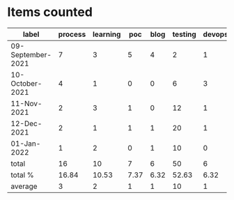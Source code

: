 # Items counted
label | process | learning | poc | blog | testing | devops
---|---|---|---|---|---|---
09-September-2021 | 7 | 3 | 5 | 4 | 2 | 1
10-October-2021 | 4 | 1 | 0 | 0 | 6 | 3
11-Nov-2021 | 2 | 3 | 1 | 0 | 12 | 1
12-Dec-2021 | 2 | 1 | 1 | 1 | 20 | 1
01-Jan-2022 | 1 | 2 | 0 | 1 | 10 | 0
total | 16 | 10 | 7 | 6 | 50 | 6
total % | 16.84 | 10.53 | 7.37 | 6.32 | 52.63 | 6.32
average | 3 | 2 | 1 | 1 | 10 | 1

